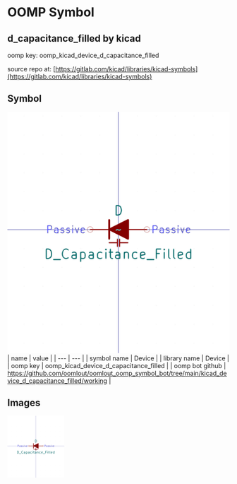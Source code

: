 # OOMP Symbol  
## d_capacitance_filled  by kicad  
  
oomp key: oomp_kicad_device_d_capacitance_filled  
  
source repo at: [https://gitlab.com/kicad/libraries/kicad-symbols](https://gitlab.com/kicad/libraries/kicad-symbols)  
## Symbol  
  
[![working.png](working_600.png)](working.png)  
| name | value | 
| --- | --- | 
| symbol name | Device | 
| library name | Device | 
| oomp key | oomp_kicad_device_d_capacitance_filled | 
| oomp bot github | https://github.com/oomlout/oomlout_oomp_symbol_bot/tree/main/kicad_device_d_capacitance_filled/working | 
## Images  
  
[![working.png](working_140.png)](working.png)  

